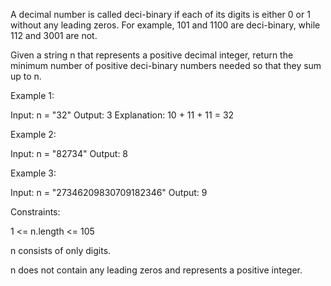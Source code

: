 A decimal number is called deci-binary if each of its digits is either 0 or 1 without any leading zeros. For example, 101 and 1100 are deci-binary, while 112 and 3001 are not.

Given a string n that represents a positive decimal integer, return the minimum number of positive deci-binary numbers needed so that they sum up to n.

 

Example 1:

Input: n = "32"
Output: 3
Explanation: 10 + 11 + 11 = 32

Example 2:

Input: n = "82734"
Output: 8

Example 3:

Input: n = "27346209830709182346"
Output: 9
 

Constraints:

1 <= n.length <= 105

n consists of only digits.

n does not contain any leading zeros and represents a positive integer.
